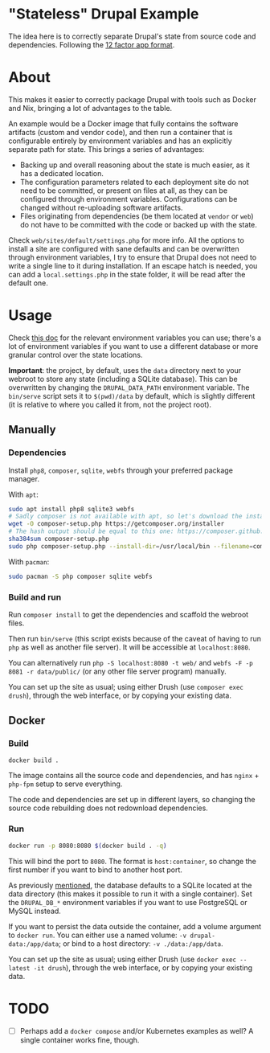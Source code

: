 # "Stateless" Drupal Example

The idea here is to correctly separate Drupal's state from source code and
dependencies. Following the [12 factor app format](https://12factor.net/).

# About

This makes it easier to correctly package Drupal with tools such as Docker and
Nix, bringing a lot of advantages to the table.

An example would be a Docker image that fully contains the software artifacts
(custom and vendor code), and then run a container that is configurable
entirely by environment variables and has an explicitly separate path for
state. This brings a series of advantages:
- Backing up and overall reasoning about the state is much easier, as it has a
    dedicated location.
- The configuration parameters related to each deployment site do not need to
    be committed, or present on files at all, as they can be configured through
    environment variables. Configurations can be changed without re-uploading
    software artifacts.
- Files originating from dependencies (be them located at `vendor` or `web`) do
    not have to be committed with the code or backed up with the
    state.

Check `web/sites/default/settings.php` for more info. All the options to
install a site are configured with sane defaults and can be overwritten through
environment variables, I try to ensure that Drupal does not need to write a
single line to it during installation. If an escape hatch is needed, you can
add a `local.settings.php` in the state folder, it will be read after the
default one.

# Usage

Check [this doc](./docs/env-vars.md) for the relevant environment variables you
can use; there's a lot of environment variables if you want to use a different
database or more granular control over the state locations.

**Important**: the project, by default, uses the `data` directory next to your
webroot to store any state (including a SQLite database). This can be
overwritten by changing the `DRUPAL_DATA_PATH` environment variable. The
`bin/serve` script sets it to `$(pwd)/data` by default, which is slightly
different (it is relative to where you called it from, not the project root).

## Manually

### Dependencies

Install `php8`, `composer`, `sqlite`, `webfs` through your preferred package manager.

With `apt`:
```bash
sudo apt install php8 sqlite3 webfs
# Sadly composer is not available with apt, so let's download the installer:
wget -O composer-setup.php https://getcomposer.org/installer
# The hash output should be equal to this one: https://composer.github.io/installer.sig
sha384sum composer-setup.php
sudo php composer-setup.php --install-dir=/usr/local/bin --filename=composer
```

With `pacman`:
```bash
sudo pacman -S php composer sqlite webfs
```

### Build and run

Run `composer install` to get the dependencies and scaffold the webroot files.

Then run `bin/serve` (this script exists because of the caveat of having to
run `php` as well as another file server). It will be accessible at
`localhost:8080`.

You can alternatively run `php -S localhost:8080 -t web/` and `webfs -F -p 8081
-r data/public/` (or any other file server program) manually.

You can set up the site as usual; using either Drush (use `composer exec
drush`), through the web interface, or by copying your existing data.

## Docker

### Build

```bash
docker build .
```

The image contains all the source code and dependencies, and has `nginx` +
`php-fpm` setup to serve everything.

The code and dependencies are set up in different layers, so changing the
source code rebuilding does not redownload dependencies.

### Run

```bash
docker run -p 8080:8080 $(docker build . -q)
```

This will bind the port to `8080`. The format is `host:container`, so change
the first number if you want to bind to another host port.

As previously [mentioned](./docs/env-vars.md), the database defaults to a
SQLite located at the data directory (this makes it possible to run it with a
single container). Set the `DRUPAL_DB_*` environment variables if you want to
use PostgreSQL or MySQL instead.

If you want to persist the data outside the container, add a volume argument to
`docker run`. You can either use a named volume: `-v drupal-data:/app/data`; or
bind to a host directory: `-v ./data:/app/data`.

You can set up the site as usual; using either Drush (use `docker exec --latest
-it drush`), through the web interface, or by copying your existing data.

# TODO

- [ ] Perhaps add a `docker compose` and/or Kubernetes examples as well? A
    single container works fine, though.

